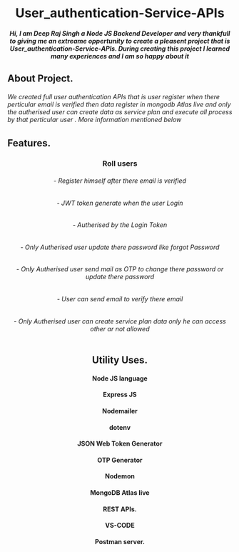 # 


<h1 align="center">User_authentication-Service-APIs</h1>
<h5 align="center"> Hi, I am Deep Raj Singh a Node JS Backend Developer and very thankfull to giving me an extreame oppertunity to create a pleasent project
  that is User_authentication-Service-APIs. During creating this project I learned many experiences and I am so happy about it</h5> 
  <h2 align="left">About Project.
  <h6>We created full user authentication APIs that is user register when there perticular email is verified then data register in mongodb Atlas live and only the autherised user can create data as service plan and execute all process by that perticular user . More information mentioned below <h6>
<h2 align="left"> Features.
  <h3 align="center"> Roll users
  <h6 align="center"> - Register himself after there email is verified
  <h6 align="center"> - JWT token generate when the user Login
  <h6 align="center"> - Autherised by the Login Token
  <h6 align="center"> - Only Autherised user update there password like forgot Password
  <h6 align="center"> - Only Autherised user send mail as OTP to change there password or update there password
  <h6 align="center"> - User can send email to verify there email 
  <h6 align="center"> - Only Autherised user can create service plan data only he can access other ar not allowed
  <br>

  <br>
  <h2 align="center"> Utility Uses.
  <br>
  <h4 align="center"> Node JS language
  <h4 align="center"> Express JS
  <h4 align="center"> Nodemailer
  <h4 align="center"> dotenv
  <h4 align="center"> JSON Web Token Generator
  <h4 align="center"> OTP Generator
  <h4 align="center"> Nodemon
  <h4 align="center"> MongoDB Atlas live
  <h4 align="center"> REST APIs.
  <h4 align="center"> VS-CODE
  <h4 align="center"> Postman server.
    
  <br>




   


